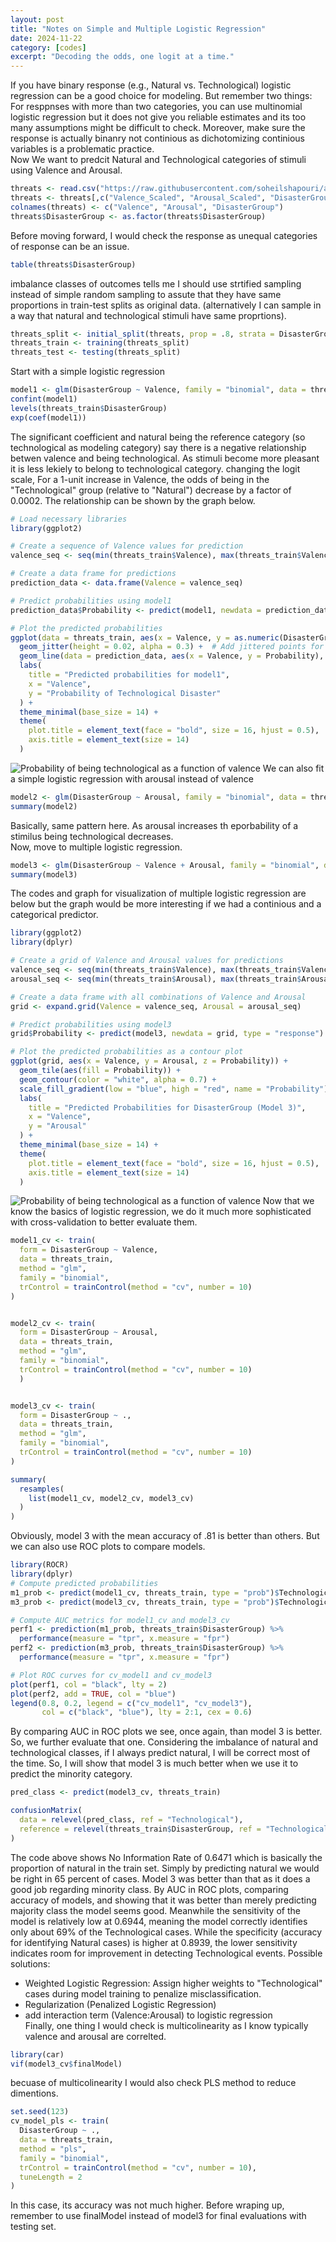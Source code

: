 ```yaml
---
layout: post
title: "Notes on Simple and Multiple Logistic Regression"
date: 2024-11-22
category: [codes]
excerpt: "Decoding the odds, one logit at a time."
---
```

If you have binary response (e.g., Natural vs. Technological) logistic regression can be a good choice for modeling. But remember two things: For resppnses with more than two categories, you can use multinomial logistic regression but it does not give you reliable estimates and its too many assumptions might be difficult to check. Moreover, make sure the response is actually binanry not continious as dichotomizing continious variables is a problematic practice.  
Now We want to predcit Natural and Technological categories of stimuli using Valence and Arousal.  
```r
threats <- read.csv("https://raw.githubusercontent.com/soheilshapouri/affect_disasters/main/Data%20S2.csv")
threats <- threats[,c("Valence_Scaled", "Arousal_Scaled", "DisasterGroup")]
colnames(threats) <- c("Valence", "Arousal", "DisasterGroup")
threats$DisasterGroup <- as.factor(threats$DisasterGroup)
```
Before moving forward, I would check the response as unequal categories of response can be an issue. 
```r
table(threats$DisasterGroup)
```
imbalance classes of outcomes tells me I should use strtified sampling instead of simple random sampling to assute that they have same proportions in train-test splits as original data. (alternatively I can sample in a way that natural and technological stimuli have same proprtions). 
```r
threats_split <- initial_split(threats, prop = .8, strata = DisasterGroup)
threats_train <- training(threats_split)
threats_test <- testing(threats_split)
```
Start with a simple logistic regression 
```r
model1 <- glm(DisasterGroup ~ Valence, family = "binomial", data = threats_train)
confint(model1)
levels(threats_train$DisasterGroup)
exp(coef(model1))
```
The significant coefficient and natural being the reference category (so technological as modeling category) say there is a negative relationship betwen valence and being technological. As stimuli become more pleasant it is less lekiely to belong to technological category. changing the logit scale, For a 1-unit increase in Valence, the odds of being in the "Technological" group (relative to "Natural") decrease by a factor of 0.0002. The relationship can be shown by the graph below. 
```r
# Load necessary libraries
library(ggplot2)

# Create a sequence of Valence values for prediction
valence_seq <- seq(min(threats_train$Valence), max(threats_train$Valence), length.out = 100)

# Create a data frame for predictions
prediction_data <- data.frame(Valence = valence_seq)

# Predict probabilities using model1
prediction_data$Probability <- predict(model1, newdata = prediction_data, type = "response")

# Plot the predicted probabilities
ggplot(data = threats_train, aes(x = Valence, y = as.numeric(DisasterGroup == "Technological"))) +
  geom_jitter(height = 0.02, alpha = 0.3) +  # Add jittered points for data visualization
  geom_line(data = prediction_data, aes(x = Valence, y = Probability), color = "blue", size = 1) +  # Prediction line
  labs(
    title = "Predicted probabilities for model1",
    x = "Valence",
    y = "Probability of Technological Disaster"
  ) +
  theme_minimal(base_size = 14) +
  theme(
    plot.title = element_text(face = "bold", size = 16, hjust = 0.5),
    axis.title = element_text(size = 14)
  )
```
![Probability of being technological as a function of valence](https://raw.githubusercontent.com/soheilshapouri/soheilshapouri.github.io/master/_posts/valencetech.jpg)
We can also fit a simple logistic regression with arousal instead of valence
```r
model2 <- glm(DisasterGroup ~ Arousal, family = "binomial", data = threats_train)
summary(model2)
```
Basically, same pattern here. As arousal increases th eporbability of a stimilus being technological decreases.  
Now, move to multiple logistic regression. 
```r
model3 <- glm(DisasterGroup ~ Valence + Arousal, family = "binomial", data = threats_train)
summary(model3)
```
The codes and graph for visualization of multiple logistic regression are below but the graph would be more interesting if we had a continious and a categorical predictor. 
```r
library(ggplot2)
library(dplyr)

# Create a grid of Valence and Arousal values for predictions
valence_seq <- seq(min(threats_train$Valence), max(threats_train$Valence), length.out = 100)
arousal_seq <- seq(min(threats_train$Arousal), max(threats_train$Arousal), length.out = 100)

# Create a data frame with all combinations of Valence and Arousal
grid <- expand.grid(Valence = valence_seq, Arousal = arousal_seq)

# Predict probabilities using model3
grid$Probability <- predict(model3, newdata = grid, type = "response")

# Plot the predicted probabilities as a contour plot
ggplot(grid, aes(x = Valence, y = Arousal, z = Probability)) +
  geom_tile(aes(fill = Probability)) +
  geom_contour(color = "white", alpha = 0.7) +
  scale_fill_gradient(low = "blue", high = "red", name = "Probability") +
  labs(
    title = "Predicted Probabilities for DisasterGroup (Model 3)",
    x = "Valence",
    y = "Arousal"
  ) +
  theme_minimal(base_size = 14) +
  theme(
    plot.title = element_text(face = "bold", size = 16, hjust = 0.5),
    axis.title = element_text(size = 14)
  )
```
![Probability of being technological as a function of valence](https://raw.githubusercontent.com/soheilshapouri/soheilshapouri.github.io/master/_posts/multipleLogisticVisualization.jpg)
Now that we know the basics of logistic regression, we do it much more sophisticated with cross-validation to better evaluate them. 
```r
model1_cv <- train(
  form = DisasterGroup ~ Valence,
  data = threats_train,
  method = "glm",
  family = "binomial",
  trControl = trainControl(method = "cv", number = 10)
)


model2_cv <- train(
  form = DisasterGroup ~ Arousal,
  data = threats_train,
  method = "glm",
  family = "binomial",
  trControl = trainControl(method = "cv", number = 10)
  )


model3_cv <- train(
  form = DisasterGroup ~ .,
  data = threats_train,
  method = "glm",
  family = "binomial",
  trControl = trainControl(method = "cv", number = 10)
)

summary(
  resamples(
    list(model1_cv, model2_cv, model3_cv)
  )
) 
```
Obviously, model 3 with the mean accuracy of .81 is better than others. But we can also use ROC plots to compare models. 
```r
library(ROCR)
library(dplyr)
# Compute predicted probabilities
m1_prob <- predict(model1_cv, threats_train, type = "prob")$Technological
m3_prob <- predict(model3_cv, threats_train, type = "prob")$Technological

# Compute AUC metrics for model1_cv and model3_cv
perf1 <- prediction(m1_prob, threats_train$DisasterGroup) %>%
  performance(measure = "tpr", x.measure = "fpr")
perf2 <- prediction(m3_prob, threats_train$DisasterGroup) %>%
  performance(measure = "tpr", x.measure = "fpr")

# Plot ROC curves for cv_model1 and cv_model3
plot(perf1, col = "black", lty = 2)
plot(perf2, add = TRUE, col = "blue")
legend(0.8, 0.2, legend = c("cv_model1", "cv_model3"),
       col = c("black", "blue"), lty = 2:1, cex = 0.6)
```
By comparing AUC in ROC plots we see, once again, than model 3 is better. So, we further evaluate that one. 
Considering the imbalance of natural and technological classes, if I always predict natural, I will be correct most of the time. So, I will show that model 3 is much better when we use it to predict the minority category.  
```r
pred_class <- predict(model3_cv, threats_train)

confusionMatrix(
  data = relevel(pred_class, ref = "Technological"), 
  reference = relevel(threats_train$DisasterGroup, ref = "Technological")
)  
```
The code above shows No Information Rate of 0.6471 which is basically the proportion of natural in the train set. Simply by predicting natural we would be right in 65 percent of cases. Model 3 was better than that as it does a good job regarding minority class. 
By AUC in ROC plots, comparing accuracy of models, and showing that it was better than merely predicting majority class the model seems good. Meanwhile the sensitivity of the model is relatively low at 0.6944, meaning the model correctly identifies only about 69% of the Technological cases. While the specificity (accuracy for identifying Natural cases) is higher at 0.8939, the lower sensitivity indicates room for improvement in detecting Technological events. Possible solutions: 
- Weighted Logistic Regression: Assign higher weights to "Technological" cases during model training to penalize misclassification.
- Regularization (Penalized Logistic Regression)
- add interaction term (Valence:Arousal) to logistic regression  
Finally, one thing I would check is multicolinearity as I know typically valence and arousal are correlted.  
```r
library(car)
vif(model3_cv$finalModel)
```
becuase of multicolinearity I would also check PLS method to reduce dimentions. 
```r
set.seed(123)
cv_model_pls <- train(
  DisasterGroup ~ ., 
  data = threats_train, 
  method = "pls",
  family = "binomial",
  trControl = trainControl(method = "cv", number = 10),
  tuneLength = 2
)
```
In this case, its accuracy was not much higher. 
Before wraping up, remember to use finalModel instead of model3 for final evaluations with testing set. 


